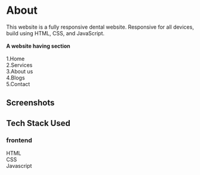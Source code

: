 # About
This website is a fully responsive dental website.
Responsive for all devices, build using HTML, CSS, and JavaScript.
<br><br>**A website having section**<br>
<br>1.Home 
<br>2.Services
<br>3.About us
<br>4.Blogs
<br>5.Contact

## Screenshots









## Tech Stack Used

### frontend

HTML<br>
CSS<br>
Javascript<br>

